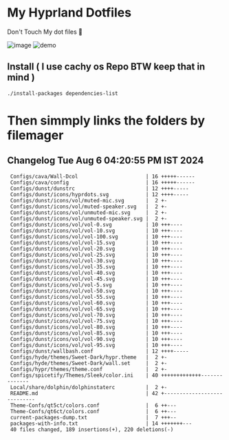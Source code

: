 # My Hyprland Dotfiles
  Don't Touch My dot files 🙂
 

  ![image](https://github.com/ALEX5402/dotfiles/assets/76860596/2fbe6020-4d76-4cf7-b052-58ff43cda405)
  ![demo](https://github.com/ALEX5402/dotfiles/assets/76860596/ff68bba7-e8da-49d3-a716-3ed3d73cfc25)

## Install ( I use cachy os Repo BTW keep that in mind )
``` ./install-packages dependencies-list ```

# Then simmply links the folders by filemager
 
## Changelog Tue Aug  6 04:20:55 PM IST 2024
```
 Configs/cava/Wall-Dcol                      | 16 +++++------
 Configs/cava/config                         | 16 +++++------
 Configs/dunst/dunstrc                       | 12 ++++-----
 Configs/dunst/icons/hyprdots.svg            | 12 ++++-----
 Configs/dunst/icons/vol/muted-mic.svg       |  2 +-
 Configs/dunst/icons/vol/muted-speaker.svg   |  2 +-
 Configs/dunst/icons/vol/unmuted-mic.svg     |  2 +-
 Configs/dunst/icons/vol/unmuted-speaker.svg |  2 +-
 Configs/dunst/icons/vol/vol-0.svg           | 10 +++----
 Configs/dunst/icons/vol/vol-10.svg          | 10 +++----
 Configs/dunst/icons/vol/vol-100.svg         | 10 +++----
 Configs/dunst/icons/vol/vol-15.svg          | 10 +++----
 Configs/dunst/icons/vol/vol-20.svg          | 10 +++----
 Configs/dunst/icons/vol/vol-25.svg          | 10 +++----
 Configs/dunst/icons/vol/vol-30.svg          | 10 +++----
 Configs/dunst/icons/vol/vol-35.svg          | 10 +++----
 Configs/dunst/icons/vol/vol-40.svg          | 10 +++----
 Configs/dunst/icons/vol/vol-45.svg          | 10 +++----
 Configs/dunst/icons/vol/vol-5.svg           | 10 +++----
 Configs/dunst/icons/vol/vol-50.svg          | 10 +++----
 Configs/dunst/icons/vol/vol-55.svg          | 10 +++----
 Configs/dunst/icons/vol/vol-60.svg          | 10 +++----
 Configs/dunst/icons/vol/vol-65.svg          | 10 +++----
 Configs/dunst/icons/vol/vol-70.svg          | 10 +++----
 Configs/dunst/icons/vol/vol-75.svg          | 10 +++----
 Configs/dunst/icons/vol/vol-80.svg          | 10 +++----
 Configs/dunst/icons/vol/vol-85.svg          | 10 +++----
 Configs/dunst/icons/vol/vol-90.svg          | 10 +++----
 Configs/dunst/icons/vol/vol-95.svg          | 10 +++----
 Configs/dunst/wallbash.conf                 | 12 ++++-----
 Configs/hyde/themes/Sweet-Dark/hypr.theme   |  2 +-
 Configs/hyde/themes/Sweet-Dark/wall.set     |  2 +-
 Configs/hypr/themes/theme.conf              |  2 +-
 Configs/spicetify/Themes/Sleek/color.ini    | 40 +++++++++++++--------------
 Local/share/dolphin/dolphinstaterc          |  2 +-
 README.md                                   | 42 +----------------------------
 Theme-Confs/qt5ct/colors.conf               |  6 ++---
 Theme-Confs/qt6ct/colors.conf               |  6 ++---
 current-packages-dump.txt                   |  7 +++--
 packages-with-info.txt                      | 14 +++++++---
 40 files changed, 189 insertions(+), 220 deletions(-)
```
 
